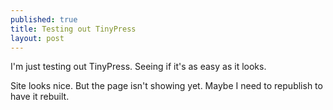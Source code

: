 ```yaml
---
published: true
title: Testing out TinyPress
layout: post
---
```

I'm just testing out TinyPress. Seeing if it's as easy as it looks.

Site looks nice. But the page isn't showing yet. Maybe I need to republish to have it rebuilt.
